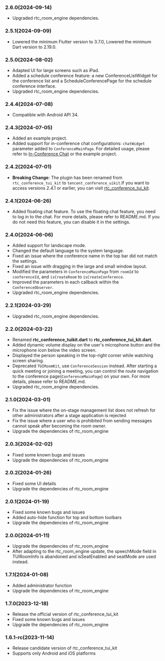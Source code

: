 ### 2.6.0(2024-09-14)

- Upgraded rtc_room_engine dependencies.

### 2.5.1(2024-09-09)

- Lowered the minimum Flutter version to 3.7.0, Lowered the minimum Dart version to 2.19.0.

### 2.5.0(2024-08-02)

- Adapted UI for large screens such as iPad.
- Added a schedule conference feature: a new ConferenceListWidget for the conference list and a ScheduleConferencePage for the schedule conference interface.
- Upgraded rtc_room_engine dependencies.

### 2.4.4(2024-07-08)

- Compatible with Android API 34.

### 2.4.3(2024-07-05)

- Added an example project.
- Added support for in-conference chat configurations: `chatWidget` parameter added to `ConferenceMainPage`. For detailed usage, please refer to [In-Conference Chat](https://trtc.io/document/61632) or the example project.

### 2.4.2(2024-07-01)

- **Breaking Change**: The plugin has been renamed from `rtc_conference_tui_kit` to `tencent_conference_uikit`.If you want to access versions 2.4.1 or earlier, you can visit [rtc_conference_tui_kit](https://pub.dev/packages/rtc_conference_tui_kit).

### 2.4.1(2024-06-26)

- Added floating chat feature. To use the floating chat feature, you need to log in to the chat. For more details, please refer to README.md. If you do not need this feature, you can disable it in the settings.

### 2.4.0(2024-06-06)

- Added support for landscape mode.
- Changed the default language to the system language.
- Fixed an issue where the conference name in the top bar did not match the settings.
- Fixed an issue with dragging in the large and small window layout.
- Modified the parameters in `ConferenceMainPage` from `roomId` to `conferenceId`, and `isCreateRoom` to `isCreateConference`.
- Improved the parameters in each callback within the `ConferenceObserver`.
- Upgraded rtc_room_engine dependencies.

### 2.2.1(2024-03-29)

- Upgraded rtc_room_engine dependencies.

### 2.2.0(2024-03-22)

- Renamed **rtc_conference_tuikit.dart** to **rtc_conference_tui_kit.dart**.
- Added dynamic volume display on the user's microphone button and the microphone icon below the video screen.
- Displayed the person speaking in the top-right corner while watching screen sharing.
- Deprecated `TUIRoomKit`, use `ConferenceSession` instead. After starting a quick meeting or joining a meeting, you can control the route navigation to the conference page(`ConferenceMainPage`) on your own. For more details, please refer to README.md.
- Upgraded rtc_room_engine dependencies.

### 2.1.0(2024-03-01)

- Fix the issue where the on-stage management list does not refresh for other administrators after a stage application is rejected
- Fix the issue where a user who is prohibited from sending messages cannot speak after becoming the room owner.
- Upgrade the dependencies of rtc_room_engine

### 2.0.3(2024-02-02)

- Fixed some known bugs and issues
- Upgrade the dependencies of rtc_room_engine

### 2.0.2(2024-01-26)

- Fixed some UI details
- Upgrade the dependencies of rtc_room_engine

### 2.0.1(2024-01-19)

- Fixed some known bugs and issues
- Added auto-hide function for top and bottom toolbars
- Upgrade the dependencies of rtc_room_engine

### 2.0.0(2024-01-11)

- Upgrade the dependencies of rtc_room_engine
- After adapting to the rtc_room_engine update, the speechMode field in TUIRoomInfo is abandoned and isSeatEnabled and seatMode are used instead.

### 1.7.1(2024-01-08)

- Added administrator function
- Upgrade the dependencies of rtc_room_engine

### 1.7.0(2023-12-18)

- Release the official version of rtc_conference_tui_kit
- Fixed some known bugs and issues
- Upgrade the dependencies of rtc_room_engine

### 1.6.1-rc(2023-11-14)

- Release candidate version of rtc_conference_tui_kit
- Supports only Android and iOS platforms

